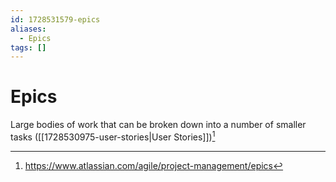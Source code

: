 ```yaml
---
id: 1728531579-epics
aliases:
  - Epics
tags: []
---
```


# Epics

Large bodies of work that can be broken down into a number of smaller tasks ([[1728530975-user-stories|User Stories]])[^1]

[^1]: https://www.atlassian.com/agile/project-management/epics
